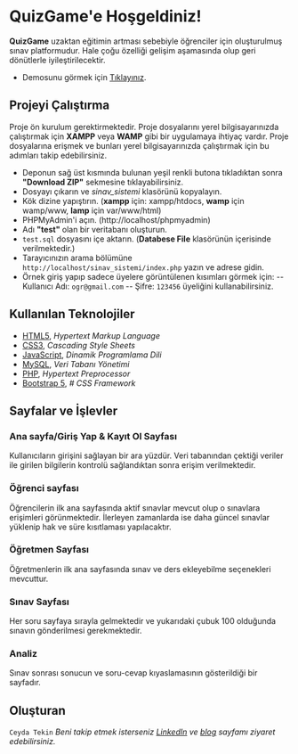 ﻿# QuizGame'e Hoşgeldiniz!

**QuizGame** uzaktan eğitimin artması sebebiyle öğrenciler için oluşturulmuş sınav platformudur. Hale çoğu özelliği gelişim aşamasında olup geri dönütlerle iyileştirilecektir.
* Demosunu görmek için [Tıklayınız](http://quizgame.eu5.org/index.php).

## Projeyi Çalıştırma
Proje ön kurulum gerektirmektedir. Proje dosyalarını yerel bilgisayarınızda çalıştırmak için **XAMPP** veya **WAMP** gibi bir uygulamaya ihtiyaç vardır. Proje dosyalarına erişmek ve bunları yerel bilgisayarınızda çalıştırmak için bu adımları takip edebilirsiniz.
- Deponun sağ üst kısmında bulunan yeşil renkli butona tıkladıktan sonra **"Download ZIP"** sekmesine tıklayabilirsiniz.
- Dosyayı çıkarın ve _sinav_sistemi_ klasörünü kopyalayın.
- Kök dizine yapıştırın. (**xampp** için: xampp/htdocs,  **wamp** için wamp/www,  **lamp** için var/www/html)
- PHPMyAdmin'i açın. (http://localhost/phpmyadmin)
- Adı **"test"** olan bir veritabanı oluşturun.
- `test.sql` dosyasını içe aktarın. (**Databese File** klasörünün içerisinde verilmektedir.)
- Tarayıcınızın arama bölümüne  `http://localhost/sinav_sistemi/index.php`  yazın ve adrese gidin.
- Örnek giriş yapıp sadece üyelere görüntülenen kısımları görmek için:
-- Kullanıcı Adı: `ogr@gmail.com`
-- Şifre: `123456` üyeliğini kullanabilirsiniz.

##  Kullanılan Teknolojiler

 - [HTML5](https://www.w3schools.com/html/), *Hypertext Markup Language*
 - [CSS3](https://www.w3schools.com/css/), *Cascading Style Sheets*
 - [JavaScript](https://www.javascript.com/),  *Dinamik Programlama Dili*
 - [MySQL](https://www.mysql.com/), *Veri Tabanı Yönetimi*
 - [PHP](https://www.php.net/),  *Hypertext Preprocessor*
 - [Bootstrap 5](https://getbootstrap.com/docs/5.0/getting-started/introduction/), *# CSS Framework*

## Sayfalar ve İşlevler
### Ana sayfa/Giriş Yap & Kayıt Ol Sayfası
Kullanıcıların girişini sağlayan bir ara yüzdür. Veri tabanından çektiği veriler ile girilen bilgilerin kontrolü sağlandıktan sonra erişim verilmektedir. 

### Öğrenci sayfası
Öğrencilerin ilk ana sayfasında aktif sınavlar mevcut olup o sınavlara erişimleri görünmektedir. İlerleyen zamanlarda ise daha güncel sınavlar yüklenip hak ve süre kısıtlaması yapılacaktır.

### Öğretmen Sayfası
Öğretmenlerin ilk ana sayfasında sınav ve ders ekleyebilme seçenekleri mevcuttur.

### Sınav Sayfası
Her soru sayfaya sırayla gelmektedir ve yukarıdaki çubuk 100 olduğunda sınavın gönderilmesi gerekmektedir.

### Analiz
Sınav sonrası sonucun ve soru-cevap kıyaslamasının gösterildiği bir sayfadır.

## Oluşturan
`Ceyda Tekin`
*Beni takip etmek isterseniz [LinkedIn](https://www.linkedin.com/in/ceydatekin/) ve [blog](https://www.ceydatekin.com/)   sayfamı ziyaret edebilirsiniz.*
